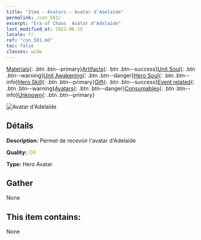 ```yaml
---
title: "Item - Avatars - Avatar d'Adelaïde"
permalink: /con_581/
excerpt: "Era of Chaos  Avatar d'Adelaïde"
last_modified_at: 2021-06-15
locale: fr
ref: "con_581.md"
toc: false
classes: wide
---
```

 [Materials](/ItemsFR/){: .btn .btn--primary}[Artifacts](/ItemsFR/Artifacts/){: .btn .btn--success}[Unit Soul](/ItemsFR/UnitSoul/){: .btn .btn--warning}[Unit Awakening](/ItemsFR/UnitAwakening/){: .btn .btn--danger}[Hero Soul](/ItemsFR/HeroSoul/){: .btn .btn--info}[Hero Skill](/ItemsFR/HeroSkill/){: .btn .btn--primary}[Gift](/ItemsFR/Gift/){: .btn .btn--success}[Event related](/ItemsFR/Events/){: .btn .btn--warning}[Avatars](/ItemsFR/Avatars/){: .btn .btn--danger}[Consumables](/ItemsFR/Consumables/){: .btn .btn--info}[Unknown](/ItemsFR/Unknown/){: .btn .btn--primary}

 ![Avatar d'Adelaïde](/images/h/h_Adelaide1.jpg)

## Détails
 **Description:** Permet de recevoir l'avatar d'Adelaïde

 **Quality:** <span style="color: #FF8C00">OK</span>

 **Type:** Hero Avatar

## Gather

  None

## This item contains:

  None

